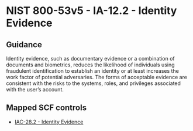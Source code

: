 # NIST 800-53v5 - IA-12.2 - Identity Evidence
## Guidance
Identity evidence, such as documentary evidence or a combination of documents and biometrics, reduces the likelihood of individuals using fraudulent identification to establish an identity or at least increases the work factor of potential adversaries. The forms of acceptable evidence are consistent with the risks to the systems, roles, and privileges associated with the user’s account.
## Mapped SCF controls
- [IAC-28.2 - Identity Evidence](../scf/iac-282-identityevidence.md)